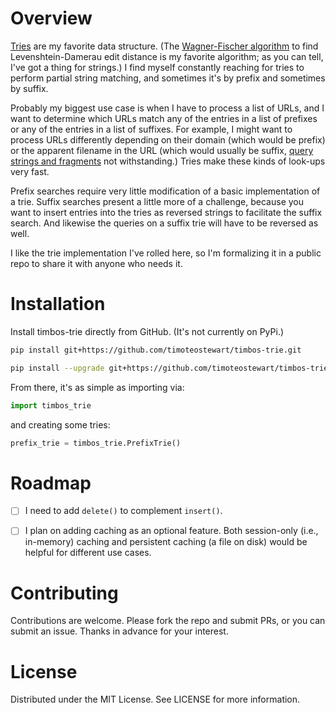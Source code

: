 

# Overview

[Tries](https://en.wikipedia.org/wiki/Trie) are my favorite data structure.
(The [Wagner-Fischer algorithm](https://en.wikipedia.org/wiki/Wagner%E2%80%93Fischer_algorithm) to find Levenshtein-Damerau edit distance is my favorite algorithm; as you can tell, I've got a thing for strings.)
I find myself constantly reaching for tries to perform partial string matching,
and sometimes it's by prefix and sometimes by suffix.

Probably my biggest use case is when I have to process a list of URLs, and I want to determine which URLs
match any of the entries in a list of prefixes or
any of the entries in a list of suffixes.
For example, I might want to process URLs differently depending on their domain (which would be prefix) or the apparent filename in the URL (which would usually be suffix, [query strings and fragments](https://medium.com/@joseph.pyram/9-parts-of-a-url-that-you-should-know-89fea8e11713) not withstanding.)
Tries make these kinds of look-ups very fast.

Prefix searches require very little modification of a basic implementation of a trie.
Suffix searches present a little more of a challenge,
because you want to insert entries into the tries as reversed strings to facilitate the suffix search.
And likewise the queries on a suffix trie will have to be reversed as well.

I like the trie implementation I've rolled here,
so I'm formalizing it in a public repo to share it with anyone who needs it.


# Installation

Install timbos-trie directly from GitHub. (It's not currently on PyPi.)


```bash
pip install git+https://github.com/timoteostewart/timbos-trie.git
```

```bash
pip install --upgrade git+https://github.com/timoteostewart/timbos-trie.git
```

From there, it's as simple as importing via:

```python
import timbos_trie
```

and creating some tries:

```python
prefix_trie = timbos_trie.PrefixTrie()
```


# Roadmap

- [ ] I need to add `delete()` to complement `insert()`.

- [ ] I plan on adding caching as an optional feature.
Both session-only (i.e., in-memory) caching and persistent caching (a file on disk) would be helpful for different use cases.


# Contributing

Contributions are welcome.
Please fork the repo and submit PRs, or you can submit an issue.
Thanks in advance for your interest.


# License

Distributed under the MIT License. See LICENSE for more information.
